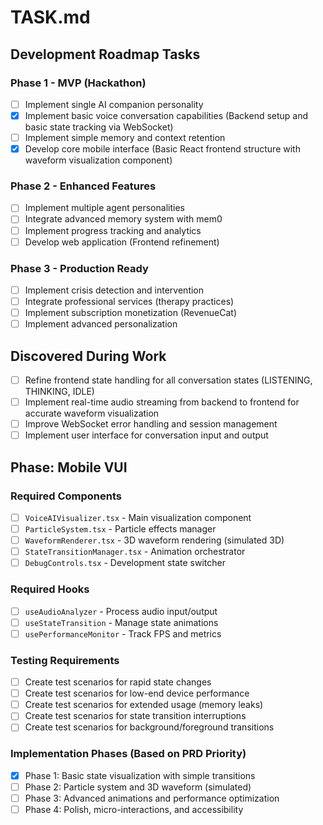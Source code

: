# TASK.md

## Development Roadmap Tasks

### Phase 1 - MVP (Hackathon)
- [ ] Implement single AI companion personality
- [x] Implement basic voice conversation capabilities (Backend setup and basic state tracking via WebSocket)
- [ ] Implement simple memory and context retention
- [x] Develop core mobile interface (Basic React frontend structure with waveform visualization component)

### Phase 2 - Enhanced Features
- [ ] Implement multiple agent personalities
- [ ] Integrate advanced memory system with mem0
- [ ] Implement progress tracking and analytics
- [ ] Develop web application (Frontend refinement)

### Phase 3 - Production Ready
- [ ] Implement crisis detection and intervention
- [ ] Integrate professional services (therapy practices)
- [ ] Implement subscription monetization (RevenueCat)
- [ ] Implement advanced personalization

## Discovered During Work
- [ ] Refine frontend state handling for all conversation states (LISTENING, THINKING, IDLE)
- [ ] Implement real-time audio streaming from backend to frontend for accurate waveform visualization
- [ ] Improve WebSocket error handling and session management
- [ ] Implement user interface for conversation input and output 

## Phase: Mobile VUI

### Required Components
- [ ] `VoiceAIVisualizer.tsx` - Main visualization component
- [ ] `ParticleSystem.tsx` - Particle effects manager
- [ ] `WaveformRenderer.tsx` - 3D waveform rendering (simulated 3D)
- [ ] `StateTransitionManager.tsx` - Animation orchestrator
- [ ] `DebugControls.tsx` - Development state switcher

### Required Hooks
- [ ] `useAudioAnalyzer` - Process audio input/output
- [ ] `useStateTransition` - Manage state animations
- [ ] `usePerformanceMonitor` - Track FPS and metrics

### Testing Requirements
- [ ] Create test scenarios for rapid state changes
- [ ] Create test scenarios for low-end device performance
- [ ] Create test scenarios for extended usage (memory leaks)
- [ ] Create test scenarios for state transition interruptions
- [ ] Create test scenarios for background/foreground transitions

### Implementation Phases (Based on PRD Priority)
- [x] Phase 1: Basic state visualization with simple transitions
- [ ] Phase 2: Particle system and 3D waveform (simulated)
- [ ] Phase 3: Advanced animations and performance optimization
- [ ] Phase 4: Polish, micro-interactions, and accessibility 